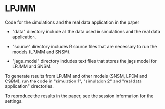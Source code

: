 # LPJMM
Code for the simulations and the real data application in the paper

- "data" directory include all the data used in simulations and the real data application.

- "source" directory includes R source files that are necessary to run the models (LPJMM and SNSM).

- "jags_model" directory includes text files that stores the jags model for LPJMM and SNSM.

To generate results from LPJMM and other models (SNSM, LPCM and CSBM), run the code in "simulation 1", "simulation 2" and "real data application" directories. 

To reproduce the results in the paper, see the session information for the settings.
